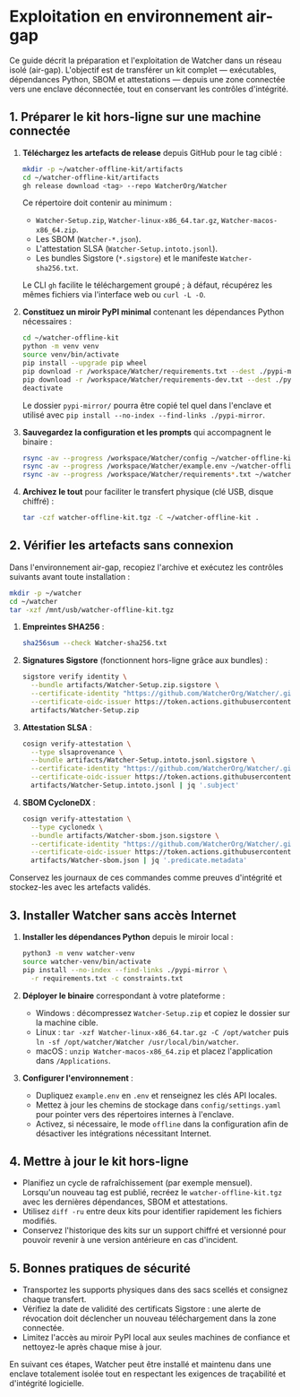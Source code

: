 # Exploitation en environnement air-gap

Ce guide décrit la préparation et l'exploitation de Watcher dans un réseau isolé (air-gap).
L'objectif est de transférer un kit complet — exécutables, dépendances Python, SBOM et
attestations — depuis une zone connectée vers une enclave déconnectée, tout en conservant les
contrôles d'intégrité.

## 1. Préparer le kit hors-ligne sur une machine connectée

1. **Téléchargez les artefacts de release** depuis GitHub pour le tag ciblé :

   ```bash
   mkdir -p ~/watcher-offline-kit/artifacts
   cd ~/watcher-offline-kit/artifacts
   gh release download <tag> --repo WatcherOrg/Watcher
   ```

   Ce répertoire doit contenir au minimum :

   - `Watcher-Setup.zip`, `Watcher-linux-x86_64.tar.gz`, `Watcher-macos-x86_64.zip`.
   - Les SBOM (`Watcher-*.json`).
   - L'attestation SLSA (`Watcher-Setup.intoto.jsonl`).
   - Les bundles Sigstore (`*.sigstore`) et le manifeste `Watcher-sha256.txt`.

   Le CLI `gh` facilite le téléchargement groupé ; à défaut, récupérez les mêmes fichiers via
   l'interface web ou `curl -L -O`.

2. **Constituez un miroir PyPI minimal** contenant les dépendances Python nécessaires :

   ```bash
   cd ~/watcher-offline-kit
   python -m venv venv
   source venv/bin/activate
   pip install --upgrade pip wheel
   pip download -r /workspace/Watcher/requirements.txt --dest ./pypi-mirror
   pip download -r /workspace/Watcher/requirements-dev.txt --dest ./pypi-mirror
   deactivate
   ```

   Le dossier `pypi-mirror/` pourra être copié tel quel dans l'enclave et utilisé avec
   `pip install --no-index --find-links ./pypi-mirror`.

3. **Sauvegardez la configuration et les prompts** qui accompagnent le binaire :

   ```bash
   rsync -av --progress /workspace/Watcher/config ~/watcher-offline-kit/
   rsync -av --progress /workspace/Watcher/example.env ~/watcher-offline-kit/
   rsync -av --progress /workspace/Watcher/requirements*.txt ~/watcher-offline-kit/
   ```

4. **Archivez le tout** pour faciliter le transfert physique (clé USB, disque chiffré) :

   ```bash
   tar -czf watcher-offline-kit.tgz -C ~/watcher-offline-kit .
   ```

## 2. Vérifier les artefacts sans connexion

Dans l'environnement air-gap, recopiez l'archive et exécutez les contrôles suivants avant toute
installation :

```bash
mkdir -p ~/watcher
cd ~/watcher
tar -xzf /mnt/usb/watcher-offline-kit.tgz
```

1. **Empreintes SHA256** :

   ```bash
   sha256sum --check Watcher-sha256.txt
   ```

2. **Signatures Sigstore** (fonctionnent hors-ligne grâce aux bundles) :

    ```bash
    sigstore verify identity \
      --bundle artifacts/Watcher-Setup.zip.sigstore \
      --certificate-identity "https://github.com/WatcherOrg/Watcher/.github/workflows/release.yml@refs/tags/<tag>" \
      --certificate-oidc-issuer https://token.actions.githubusercontent.com \
      artifacts/Watcher-Setup.zip
    ```

3. **Attestation SLSA** :

    ```bash
    cosign verify-attestation \
      --type slsaprovenance \
      --bundle artifacts/Watcher-Setup.intoto.jsonl.sigstore \
      --certificate-identity "https://github.com/WatcherOrg/Watcher/.github/workflows/release.yml@refs/tags/<tag>" \
      --certificate-oidc-issuer https://token.actions.githubusercontent.com \
      artifacts/Watcher-Setup.intoto.jsonl | jq '.subject'
    ```

4. **SBOM CycloneDX** :

    ```bash
    cosign verify-attestation \
      --type cyclonedx \
      --bundle artifacts/Watcher-sbom.json.sigstore \
      --certificate-identity "https://github.com/WatcherOrg/Watcher/.github/workflows/release.yml@refs/tags/<tag>" \
      --certificate-oidc-issuer https://token.actions.githubusercontent.com \
      artifacts/Watcher-sbom.json | jq '.predicate.metadata'
    ```

Conservez les journaux de ces commandes comme preuves d'intégrité et stockez-les avec les
artefacts validés.

## 3. Installer Watcher sans accès Internet

1. **Installer les dépendances Python** depuis le miroir local :

   ```bash
   python3 -m venv watcher-venv
   source watcher-venv/bin/activate
   pip install --no-index --find-links ./pypi-mirror \
     -r requirements.txt -c constraints.txt
   ```

2. **Déployer le binaire** correspondant à votre plateforme :

   - Windows : décompressez `Watcher-Setup.zip` et copiez le dossier sur la machine cible.
   - Linux : `tar -xzf Watcher-linux-x86_64.tar.gz -C /opt/watcher` puis `ln -sf /opt/watcher/Watcher /usr/local/bin/watcher`.
   - macOS : `unzip Watcher-macos-x86_64.zip` et placez l'application dans `/Applications`.

3. **Configurer l'environnement** :

   - Dupliquez `example.env` en `.env` et renseignez les clés API locales.
   - Mettez à jour les chemins de stockage dans `config/settings.yaml` pour pointer vers des
     répertoires internes à l'enclave.
   - Activez, si nécessaire, le mode `offline` dans la configuration afin de désactiver les
     intégrations nécessitant Internet.

## 4. Mettre à jour le kit hors-ligne

- Planifiez un cycle de rafraîchissement (par exemple mensuel). Lorsqu'un nouveau tag est publié,
  recréez le `watcher-offline-kit.tgz` avec les dernières dépendances, SBOM et attestations.
- Utilisez `diff -ru` entre deux kits pour identifier rapidement les fichiers modifiés.
- Conservez l'historique des kits sur un support chiffré et versionné pour pouvoir revenir à
  une version antérieure en cas d'incident.

## 5. Bonnes pratiques de sécurité

- Transportez les supports physiques dans des sacs scellés et consignez chaque transfert.
- Vérifiez la date de validité des certificats Sigstore : une alerte de révocation doit déclencher
  un nouveau téléchargement dans la zone connectée.
- Limitez l'accès au miroir PyPI local aux seules machines de confiance et nettoyez-le après
  chaque mise à jour.

En suivant ces étapes, Watcher peut être installé et maintenu dans une enclave totalement
isolée tout en respectant les exigences de traçabilité et d'intégrité logicielle.
